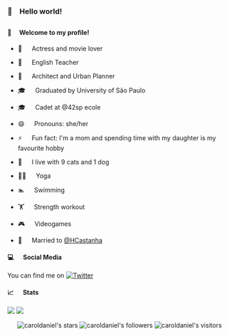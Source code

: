 ### 👋&emsp;Hello world!

##

#### :purple_heart:&emsp; Welcome to my profile!

- :movie_camera: 	&emsp; Actress and movie lover <br>
- 🏫 &emsp; English Teacher <br>
- :triangular_ruler: 	&emsp; Architect and Urban Planner <br>

- :mortar_board: 	&emsp; Graduated by University of São Paulo <br>
- :mortar_board: 	&emsp; Cadet at @42sp ecole <br>

- 😄 &emsp; Pronouns: she/her
- ⚡ &emsp; Fun fact: I'm a mom and spending time with my daughter is my favourite hobby
-  :paw_prints: &emsp; I live with 9 cats and 1 dog
-  :ok_woman: &emsp; Yoga
-  :swimmer: &emsp; Swimming
-  :weight_lifting: &emsp; Strength workout
-  :video_game: &emsp; Videogames

-  :couple_with_heart: &emsp; Married to [@HCastanha](https://github.com/HCastanha)

#### :computer: &emsp; Social Media

You can find me on [![Twitter][1.2]][1]

<!-- Icons -->

[1.2]: http://i.imgur.com/wWzX9uB.png (twitter icon without padding)

<!-- Links to your social media accounts -->

[1]: https://twitter.com/caroldaniel

#### :chart_with_upwards_trend: &emsp; Stats

[![](https://github-readme-stats.vercel.app/api?username=caroldaniel&count_private=true&show_icons=true&hide=issues&hide_border=true&theme=)](https://github.com/caroldaniel?tab=repositories) 
[![](https://github-readme-stats.vercel.app/api/top-langs/?username=caroldaniel&layout=compact&hide_border=true&theme=)](https://github.com/caroldaniel?tab=repositories)

<p align="center">
    <img alt="caroldaniel's stars" src="https://img.shields.io/github/stars/caroldaniel?color=blue" />
    <img alt="caroldaniel's followers" src="https://img.shields.io/github/followers/caroldaniel?color=blue" />
    <img alt="caroldaniel's visitors" src="https://komarev.com/ghpvc/?username=caroldaniel&color=blue&style=flat&label=visitors" />	
	
</p>
